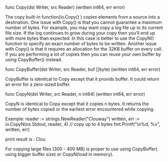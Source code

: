 ﻿
func Copy(dst Writer, src Reader) (written int64, err error)

The copy built-in function(io.Copy() ) copies elements from a source into a destination.
One issue with Copy() is that you cannot guarantee a maximum number of bytes. For example, you may want copy a log file up to its current file size. If the log continues to grow during your copy then you’ll end up with more bytes than expected. In this case is better to use the CopyN() function to specify an exact number of bytes to be written. Another issue with Copy() is that it requires an allocation for the 32KB buffer on every call. If you are performing a lot of copies then you can reuse your own buffer by using CopyBuffer() instead.


func CopyBuffer(dst Writer, src Reader, buf []byte) (written int64, err error)

CopyBuffer is identical to Copy except that it provids buffer. It could return an error for a zero-sized buffer.


func CopyN(dst Writer, src Reader, n int64) (written int64, err error)

CopyN is identical to Copy except that it copies n bytes.
It returns the number of bytes copied or the earliest error encountered while copying.

Example: 
reader := strings.NewReader("Clouway")
written, err := io.CopyN(os.Stdout, reader, 4) // copy up to 4 bytes
fmt.Printf("\n%d, %v", written, err)

print result is : Clou


For copying large files (300 - 400 MB) is proper to use using CopyBuffer( using bigger buffer size) or CopyN(load in memory).
